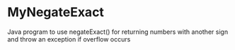 # MyNegateExact
Java program to use negateExact() for returning numbers with another sign and throw an exception if overflow occurs
